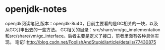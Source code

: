 # openjdk-notes
openjdk阅读笔记,版本：openjdk-8u40，目前主要看的是GC相关的一块，以及从GC引申出去的一些方法。
GC相关的目录：src/share/vm/gc_implementation 和src/share/vm/gc_interface。后者主要是定义了接口，前者里面有各种具体实现。
笔记1:http://blog.csdn.net/FoolishAndStupid/article/details/77430875
